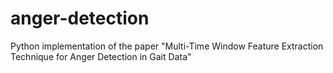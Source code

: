 # anger-detection
Python implementation of the paper "Multi-Time Window Feature Extraction Technique for Anger Detection in Gait Data"
